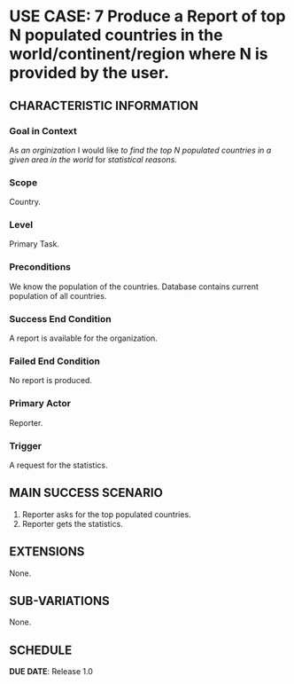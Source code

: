 # USE CASE: 7 Produce a Report of top N populated countries in the world/continent/region where N is provided by the user.

## CHARACTERISTIC INFORMATION

### Goal in Context

As *an orginization* I would like *to find the top N populated countries in a given area in the world* for *statistical reasons.*

### Scope

Country.

### Level

Primary Task.

### Preconditions

We know the population of the countries.  Database contains current population of all countries.

### Success End Condition

A report is available for the organization.

### Failed End Condition

No report is produced.

### Primary Actor

Reporter.

### Trigger

A request for the statistics.

## MAIN SUCCESS SCENARIO

1. Reporter asks for the top populated countries.
2. Reporter gets the statistics.

## EXTENSIONS

None.

## SUB-VARIATIONS

None.

## SCHEDULE

**DUE DATE**: Release 1.0
